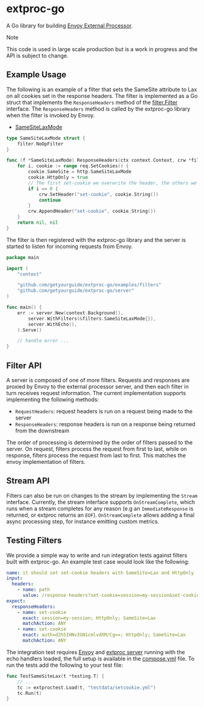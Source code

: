 # extproc-go

A Go library for building [Envoy External Processor](https://www.envoyproxy.io/docs/envoy/latest/configuration/http/http_filters/ext_proc_filter).

> [!NOTE]
> This code is used in large scale production but is a work in progress and the API is subject to change.

## Example Usage

The following is an example of a filter that sets the SameSite attribute to Lax on all cookies set in the response headers. The filter is implemented as a Go struct that implements the `ResponseHeaders` method of the [filter.Filter](filter/filter.go) interface. The `ResponseHeaders` method is called by the extproc-go library when the filter is invoked by Envoy.

- [SameSiteLaxMode](./examples/filters/setcookie.go)

```go
type SameSiteLaxMode struct {
	filter.NoOpFilter
}

func (f *SameSiteLaxMode) ResponseHeaders(ctx context.Context, crw *filter.CommonResponseWriter, req *filter.RequestContext) (*extproc.ProcessingResponse_ImmediateResponse, error) {
	for i, cookie := range req.SetCookies() {
		cookie.SameSite = http.SameSiteLaxMode
		cookie.HttpOnly = true
		// The first set-cookie we overwrite the header, the others we append
		if i == 0 {
			crw.SetHeader("set-cookie", cookie.String())
			continue
		}
		crw.AppendHeader("set-cookie", cookie.String())
	}
	return nil, nil
}
```

The filter is then registered with the extproc-go library and the server is started to listen for incoming requests from Envoy.

```go
package main

import (
	"context"

	"github.com/getyourguide/extproc-go/examples/filters"
	"github.com/getyourguide/extproc-go/server"
)

func main() {
	err := server.New(context.Background(),
		server.WithFilters(&filters.SameSiteLaxMode{}),
		server.WithEcho(),
	).Serve()

	// handle error ...
}
```

## Filter API

A server is composed of one of more filters. Requests and responses are proxied by Envoy to the external processor server,
and then each filter in turn receives request information. The current implementation supports implementing the following
methods:

- `RequestHeaders`: request headers is run on a request being made to the server
- `ResponseHeaders`: response headers is run on a response being returned from the downstream

The order of processing is determined by the order of filters passed to the server. On request, filters process the request
from first to last, while on response, filters process the request from last to first. This matches the envoy implementation
of filters.

## Stream API

Filters can also be run on changes to the stream by implementing the `Stream` interface. Currently, the stream interface
supports `OnStreamComplete`, which runs when a stream completes for any reason (e.g an `ImmediateResponse` is returned,
or extproc returns an `EOF`). `OnStreamComplete` allows adding a final async processing step, for instance emitting custom
metrics.

## Testing Filters

We provide a simple way to write and run integration tests against filters built with extproc-go. An example test case would look like the following:

```yaml
name: it should set set-cookie headers with SameSite=Lax and HttpOnly
input:
  headers:
    - name: path
      value: /response-headers?set-cookie=session=my-session&set-cookie=auth=d2h5IHNvIGN1cmlvdXM/Cg==
expect:
  responseHeaders:
    - name: set-cookie
      exact: session=my-session; HttpOnly; SameSite=Lax
      matchAction: ANY
    - name: set-cookie
      exact: auth=d2h5IHNvIGN1cmlvdXM/Cg==; HttpOnly; SameSite=Lax
      matchAction: ANY
```

The integration test requires [Envoy](examples/envoy.yml) and [extproc server](examples/main.go) running with the echo handlers loaded, the full setup is available in the [compose.yml](./examples/compose.yaml) file. To run the tests add the following to your test file:

```go
func TestSameSiteLax(t *testing.T) {
	// ...
	tc := extproctest.Load(t, "testdata/setcookie.yml")
	tc.Run(t)
}
```
